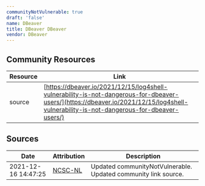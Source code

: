 ```yaml
---
communityNotVulnerable: true
draft: 'false'
name: DBeaver
title: DBeaver DBeaver
vendor: DBeaver
---
```



## Community Resources
| Resource | Link |
| --- | --- |
| source | [https://dbeaver.io/2021/12/15/log4shell-vulnerability-is-not-dangerous-for-dbeaver-users/](https://dbeaver.io/2021/12/15/log4shell-vulnerability-is-not-dangerous-for-dbeaver-users/) |


## Sources
| Date | Attribution | Description |
| --- | --- | --- |
| 2021-12-16 14:47:25 | [NCSC-NL](https://github.com/NCSC-NL/log4shell/blob/main/software/README.md) | Updated communityNotVulnerable. Updated community link source.  |
